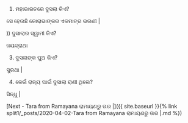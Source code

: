 1) ମହାଭାରତରେ ଦୁସଲା କିଏ?

ସେ ହେଉଛି କୋରାଭାଙ୍କର ଏକମାତ୍ର ଭଉଣୀ |

)) ଦୁସାଲାର ସ୍ୱାମୀ କିଏ?

ଜୟଦ୍ରାଥା

3) ଦୁସଲାଙ୍କ ପୁଅ କିଏ?

ସୁରଥା |

4) କେଉଁ ରାଜ୍ୟ ପାଇଁ ଦୁସାଲା ରାଣୀ ଥିଲେ?

ସିନ୍ଧୁ |

[Next - Tara from Ramayana ରାମାୟଣରୁ ତାର |]({{ site.baseurl }}{% link  split1/_posts/2020-04-02-Tara from Ramayana ରାମାୟଣରୁ ତାର |.md %})
